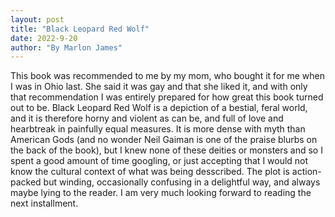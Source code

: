 ```yaml
---
layout: post
title: "Black Leopard Red Wolf"
date: 2022-9-20
author: "By Marlon James"
---
```


This book was recommended to me by my mom, who bought it for me when I was in Ohio last. She said it was gay and that she liked it, and with only that recommendation I was entirely prepared for how great this book turned out to be. Black Leopard Red Wolf is a depiction of a bestial, feral world, and it is therefore horny and violent as can be, and full of love and hearbtreak in painfully equal measures. It is more dense with myth than American Gods (and no wonder Neil Gaiman is one of the praise blurbs on the back of the book), but I knew none of these deities or monsters and so I spent a good amount of time googling, or just accepting that I would not know the cultural context of what was being desscribed. The plot is action-packed but winding, occasionally confusing in a delightful way, and always maybe lying to the reader. I am very much looking forward to reading the next installment.
